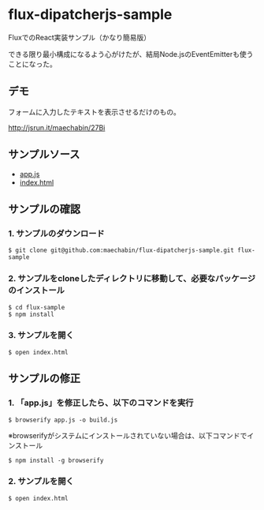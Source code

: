 # flux-dipatcherjs-sample
FluxでのReact実装サンプル（かなり簡易版）

できる限り最小構成になるよう心がけたが、結局Node.jsのEventEmitterも使うことになった。


## デモ
フォームに入力したテキストを表示させるだけのもの。

http://jsrun.it/maechabin/27Bi

## サンプルソース
- [app.js](https://github.com/maechabin/flux-dipatcherjs-sample/blob/master/app.js)
- [index.html](https://github.com/maechabin/flux-dipatcherjs-sample/blob/master/index.html)

## サンプルの確認

### 1. サンプルのダウンロード
~~~
$ git clone git@github.com:maechabin/flux-dipatcherjs-sample.git flux-sample
~~~

### 2. サンプルをcloneしたディレクトリに移動して、必要なパッケージのインストール
~~~
$ cd flux-sample
$ npm install
~~~

### 3. サンプルを開く
~~~
$ open index.html
~~~

## サンプルの修正

### 1. 「app.js」を修正したら、以下のコマンドを実行
~~~
$ browserify app.js -o build.js
~~~

※browserifyがシステムにインストールされていない場合は、以下コマンドでインストール
~~~
$ npm install -g browserify
~~~

### 2. サンプルを開く
~~~
$ open index.html
~~~





